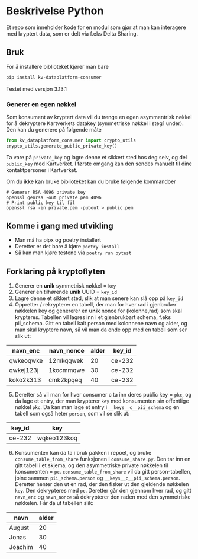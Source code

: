 # Beskrivelse Python

Et repo som inneholder kode for en modul som gjør at man kan interagere med kryptert data, som er delt via f.eks Delta Sharing.

## Bruk

For å installere biblioteket kjører man bare

```sh
pip install kv-dataplatform-consumer
```

Testet med versjon 3.13.1

### Generer en egen nøkkel

Som konsument av kryptert data vil du trenge en egen asymmentrisk nøkkel for å dekryptere Kartverkets datakey (symmetriske nøkkel i steg1 under). Den kan du generere på følgende måte

```python
from kv_dataplatform_consumer import crypto_utils
crypto_utils.generate_public_private_key()
```

Ta vare på `private_key` og lagre denne et sikkert sted hos deg selv, og del `public_key` med Kartverket. I første omgang kan den sendes manuelt til dine kontaktpersoner i Kartverket.

Om du ikke kan bruke biblioteket kan du bruke følgende kommandoer

```
# Generer RSA 4096 private key
openssl genrsa -out private.pem 4096
# Print public key til fil
openssl rsa -in private.pem -pubout > public.pem
```

## Komme i gang med utvikling

- Man må ha pipx og poetry installert
- Deretter er det bare å kjøre `poetry install`
- Så kan man kjøre testene via `poetry run pytest`

## Forklaring på kryptoflyten

1. Generer en **unik** symmetrisk nøkkel = `key`
2. Generer en tilhørende **unik** UUID = `key_id`
3. Lagre denne et sikkert sted, slik at man senere kan slå opp på `key_id`
4. Oppretter / rekrypterer en tabell, der man for hver rad i gjenbruker nøkkelen key og genererer en **unik** nonce for (kolonne,rad) som skal krypteres. Tabellen vil lagres inn i et gjenbrukbart schema, f.eks pii_schema. Gitt en tabell kalt person med kolonnene navn og alder, og man skal kryptere navn, så vil man da ende opp med en tabell som ser slik ut:

| navn_enc  | navn_nonce | alder | key_id |
| --------- | ---------- | ----- | ------ |
| qwkeoqwke | 12mkqqwek  | 20    | ce-232 |
| qwkej123j | 1kocmmqwe  | 30    | ce-232 |
| koko2k313 | cmk2kpqeq  | 40    | ce-232 |

5. Deretter så vil man for hver consumer c ta inn deres public key = `pkc`, og da lage et entry, der man krypterer `key` med konsumenten sin offentlige nøkkel `pkc`. Da kan man lage et entry i `__keys__c__pii_schema` og en tabell som også heter `person`, som vil se slik ut:

| key_id | key         |
| ------ | ----------- |
| ce-232 | wqkeo123koq |

6. Konsumenten kan da ta i bruk pakken i repoet, og bruke `consume_table_from_share` funksjonen i `consume_share.py`. Den tar inn en gitt tabell i et skjema, og den asymmetriske private nøkkelen til konsumenten = `pc`. `consume_table_from_share` vil da gitt person-tabellen, joine sammen `pii_schema.person` og `__keys__c__pii_schema.person`. Deretter henter den ut en rad, der den fisker ut den gjeldende nøkkelen `key`. Den dekrypteres med `pc`. Deretter går den gjennom hver rad, og gitt `navn_enc` og `navn_nonce` så dekrypterer den raden med den symmetriske nøkkelen. Får da ut tabellen slik:

| navn    | alder |
| ------- | ----- |
| August  | 20    |
| Jonas   | 30    |
| Joachim | 40    |
